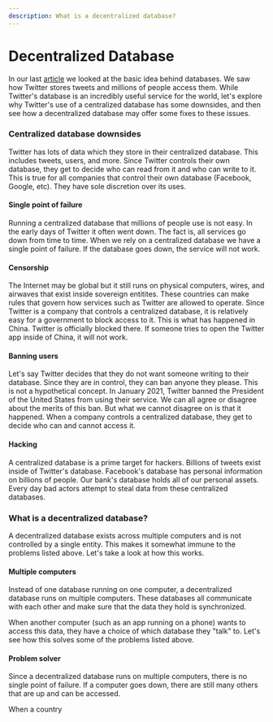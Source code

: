 ```yaml
---
description: What is a decentralized database?
---
```


# Decentralized Database

In our last [article](<README (1).md>) we looked at the basic idea behind databases. We saw how Twitter stores tweets and millions of people access them. While Twitter's database is an incredibly useful service for the world, let's explore why Twitter's use of a centralized database has some downsides, and then see how a decentralized database may offer some fixes to these issues.

### Centralized database downsides

Twitter has lots of data which they store in their centralized database. This includes tweets, users, and more. Since Twitter controls their own database, they get to decide who can read from it and who can write to it. This is true for all companies that control their own database (Facebook, Google, etc). They have sole discretion over its uses.

#### Single point of failure

Running a centralized database that millions of people use is not easy. In the early days of Twitter it often went down. The fact is, all services go down from time to time. When we rely on a centralized database we have a single point of failure. If the database goes down, the service will not work.

#### Censorship

The Internet may be global but it still runs on physical computers, wires, and airwaves that exist inside sovereign entitites. These countries can make rules that govern how services such as Twitter are allowed to operate. Since Twitter is a company that controls a centralized database, it is relatively easy for a government to block access to it. This is what has happened in China. Twitter is officially blocked there. If someone tries to open the Twitter app inside of China, it will not work.

#### Banning users

Let's say Twitter decides that they do not want someone writing to their database. Since they are in control, they can ban anyone they please. This is not a hypothetical concept. In January 2021, Twitter banned the President of the United States from using their service. We can all agree or disagree about the merits of this ban. But what we cannot disagree on is that it happened. When a company controls a centralized database, they get to decide who can and cannot access it.

#### Hacking

A centralized database is a prime target for hackers. Billions of tweets exist inside of Twitter's database. Facebook's database has personal information on billions of people. Our bank's database holds all of our personal assets. Every day bad actors attempt to steal data from these centralized databases.

### What is a decentralized database?

A decentralized database exists across multiple computers and is not controlled by a single entity. This makes it somewhat immune to the problems listed above. Let's take a look at how this works.

#### Multiple computers

Instead of one database running on one computer, a decentralized database runs on multiple computers. These databases all communicate with each other and make sure that the data they hold is synchronized.&#x20;

When another computer (such as an app running on a phone) wants to access this data, they have a choice of which database they "talk" to. Let's see how this solves some of the problems listed above.

#### Problem solver

Since a decentralized database runs on multiple computers, there is no single point of failure. If a computer goes down, there are still many others that are up and can be accessed.&#x20;

When a country&#x20;
